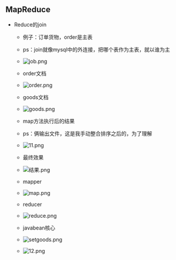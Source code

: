 ## MapReduce
* Reduce的join
	* 例子：订单货物，order是主表
	* ps：join就像mysql中的外连接，把哪个表作为主表，就以谁为主
	* ![job.png](https://upload-images.jianshu.io/upload_images/14467401-83203f4e5dc13660.png?imageMogr2/auto-orient/strip%7CimageView2/2/w/1240)

	* order文档
	* ![order.png](https://upload-images.jianshu.io/upload_images/14467401-d65d5df22a87cd7d.png?imageMogr2/auto-orient/strip%7CimageView2/2/w/1240)

	* goods文档
	* ![goods.png](https://upload-images.jianshu.io/upload_images/14467401-d7eba424a1b82f5c.png?imageMogr2/auto-orient/strip%7CimageView2/2/w/1240)

	* map方法执行后的结果
	* ps：俩输出文件，这是我手动整合排序之后的，为了理解
	* ![11.png](https://upload-images.jianshu.io/upload_images/14467401-714aa981621fcaad.png?imageMogr2/auto-orient/strip%7CimageView2/2/w/1240)

	* 最终效果
	* ![结果.png](https://upload-images.jianshu.io/upload_images/14467401-afec292baceec8ce.png?imageMogr2/auto-orient/strip%7CimageView2/2/w/1240)

	* mapper
	* ![map.png](https://upload-images.jianshu.io/upload_images/14467401-a9fa2be3f0120265.png?imageMogr2/auto-orient/strip%7CimageView2/2/w/1240)

	* reducer
	* ![reduce.png](https://upload-images.jianshu.io/upload_images/14467401-5b8ec58e96064cf8.png?imageMogr2/auto-orient/strip%7CimageView2/2/w/1240)

	* javabean核心
	* ![setgoods.png](https://upload-images.jianshu.io/upload_images/14467401-4a2d074479c0f1f6.png?imageMogr2/auto-orient/strip%7CimageView2/2/w/1240)
	* ![12.png](https://upload-images.jianshu.io/upload_images/14467401-a5ac2dece9725517.png?imageMogr2/auto-orient/strip%7CimageView2/2/w/1240)

	
	